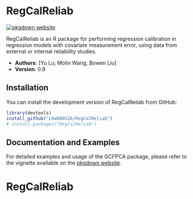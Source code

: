 
<!-- README.md is generated from README.Rmd. Please edit that file -->

# RegCalReliab

<!-- badges: start -->
[![pkgdown
website](https://img.shields.io/badge/docs-pkgdown-blue)](https://github.com/Lbw080526/RegCalReliab)
<!-- badges: end -->

RegCalReliab is an R package for performing regression calibration in regression models with covariate measurement error, using data from external or internal reliability studies.

- **Authors**: [Yu Lu; Molin Wang, Bowen Liu]
- **Version**: 0.9

## Installation

You can install the development version of RegCalReliab from GitHub:

``` r
library(devtools)
install_github("Lbw080526/RegCalReliab")
# install.packages("RegCalReliab")
```

## Documentation and Examples

For detailed examples and usage of the GCFPCA package, please refer to
the vignette available on the [pkgdown
website](https://yulu98.github.io/GCFPCA/articles/gcfpca.html).
# RegCalReliab
